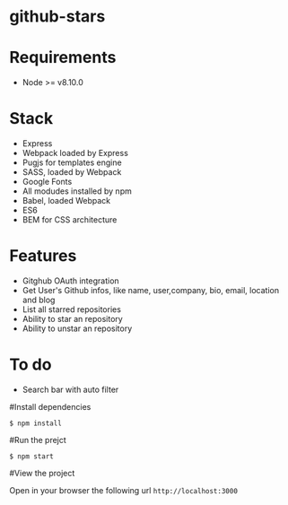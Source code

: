 # github-stars

# Requirements

* Node >= v8.10.0 

# Stack

* Express
* Webpack loaded by Express
* Pugjs for templates engine
* SASS, loaded by Webpack
* Google Fonts
* All modudes installed by npm
* Babel, loaded Webpack
* ES6
* BEM for CSS architecture

# Features 

* Gitghub OAuth integration 
* Get User's Github infos, like name, user,company, bio, email, location and blog
* List all starred repositories
* Ability to star an repository
* Ability to unstar an repository

# To do

* Search bar with auto filter


#Install dependencies

`$ npm install`

#Run the prejct

`$ npm start`

#View the project

Open in your browser the following url `http://localhost:3000`